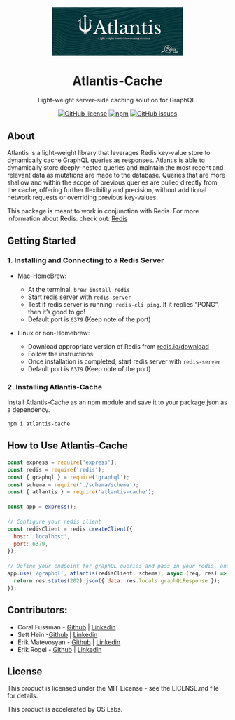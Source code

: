 <div  align="center">
<img src="https://github.com/settnaing199/npm-package-test/blob/main/atlantis.jpeg" width="300px" align="center"/>
  <h1>Atlantis-Cache</h1>
  <p>Light-weight server-side caching solution for GraphQL.</p>
<a href="https://github.com/oslabs-beta/Atlantis/blob/main/LICENSE"><img alt="GitHub license" src="https://img.shields.io/github/license/oslabs-beta/Atlantis"></a>
 <a href="https://www.npmjs.com/package/atlantis-cache"> <img alt="npm" src="https://img.shields.io/npm/v/atlantis-cache"></a>
<a href="https://github.com/oslabs-beta/Atlantis/issues"><img alt="GitHub issues" src="https://img.shields.io/github/issues/oslabs-beta/Atlantis"></a>


</div>

## About

Atlantis is a light-weight library that leverages Redis key-value store to dynamically cache GraphQL queries as responses. Atlantis is able to dynamically store deeply-nested queries and maintain the most recent and relevant data as mutations are made to the database. Queries that are more shallow and within the scope of previous queries are pulled directly from the cache, offering further flexibility and precision, without additional network requests or overriding previous key-values.

This package is meant to work in conjunction with Redis. For more information about Redis: check out: <a href ="https://redis.io/">Redis</a>

## Getting Started

### 1. Installing and Connecting to a Redis Server

- Mac-HomeBrew:

  - At the terminal, `brew install redis`
  - Start redis server with `redis-server`
  - Test if redis server is running: `redis-cli ping`. If it replies “PONG”, then it’s good to go!
  - Default port is `6379` (Keep note of the port)

- Linux or non-Homebrew:
  - Download appropriate version of Redis from [redis.io/download](redis.io/download)
  - Follow the instructions
  - Once installation is completed, start redis server with `redis-server`
  - Default port is `6379` (Keep note of the port)

### 2. Installing Atlantis-Cache

Install Atlantis-Cache as an npm module and save it to your package.json as a dependency.

`npm i atlantis-cache`

## How to Use Atlantis-Cache

```js
const express = require('express');
const redis = require('redis');
const { graphql } = require('graphql');
const schema = require('./schema/schema');
const { atlantis } = require('atlantis-cache');

const app = express();

// Configure your redis client
const redisClient = redis.createClient({
  host: 'localhost',
  port: 6379,
});

// Define your endpoint for graphQL queries and pass in your redis, and schema
app.use('/graphql', atlantis(redisClient, schema), async (req, res) => {
  return res.status(202).json({ data: res.locals.graphQLResponse });
});
```

## Contributors:

- Coral Fussman - [Github](https://github.com/coralfussman) | [Linkedin](https://www.linkedin.com/in/coral-fussman-21721538/)
- Sett Hein -[Github](https://github.com/settnaing199) | [Linkedin](https://www.linkedin.com/in/sett-hein/)
- Erik Matevosyan - [Github](https://github.com/erik-matevosyan) | [Linkedin](https://www.linkedin.com/in/erik-matevosyan/)
- Erik Rogel - [Github](https://github.com/erikjrogel) | [Linkedin](https://www.linkedin.com/in/erikjrogel/)

## License

This product is licensed under the MIT License - see the LICENSE.md file for details.‌

This product is accelerated by OS Labs.
